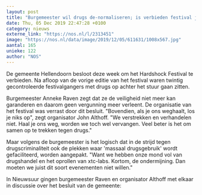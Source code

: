 ```yaml
---
layout: post
title: "Burgemeester wil drugs de-normaliseren; is verbieden festival juiste weg?"
date: Thu, 05 Dec 2019 22:47:28 +0100
category: nieuws
externe_link: "https://nos.nl/l/2313451"
image: "https://nos.nl/data/image/2019/12/05/611631/1008x567.jpg"
aantal: 165
unieke: 122
author: "NOS"
---
```


<p>De gemeente Hellendoorn besloot deze week om het Hardshock Festival te verbieden. Na afloop van de vorige editie van het festival waren twintig gecontroleerde festivalgangers met drugs op achter het stuur gaan zitten.</p>
<p>Burgemeester Anneke Raven zegt dat ze de veiligheid niet meer kan garanderen en daarom geen vergunning meer verleent. De organisatie van het festival was verrast door dit besluit. "Bovendien, als je ons weghaalt, los je niks op", zegt organisator John Althoff. "We verstrekken en verhandelen niet. Haal je ons weg, worden we toch wel vervangen. Veel beter is het om samen op te trekken tegen drugs."</p>
<p>Maar volgens de burgemeester is het logisch dat in de strijd tegen drugscriminaliteit ook de plekken waar 'massaal drugsgebruik' wordt gefaciliteerd, worden aangepakt. "Want we hebben onze mond vol van drugshandel en het oprollen van xtc-labs. Kortom, de ondermijning. Dan moeten we juist dit soort evenementen niet willen."</p>
<p>In Nieuwsuur gingen burgemeester Raven en organisator Althoff met elkaar in discussie over het besluit van de gemeente:</p>
